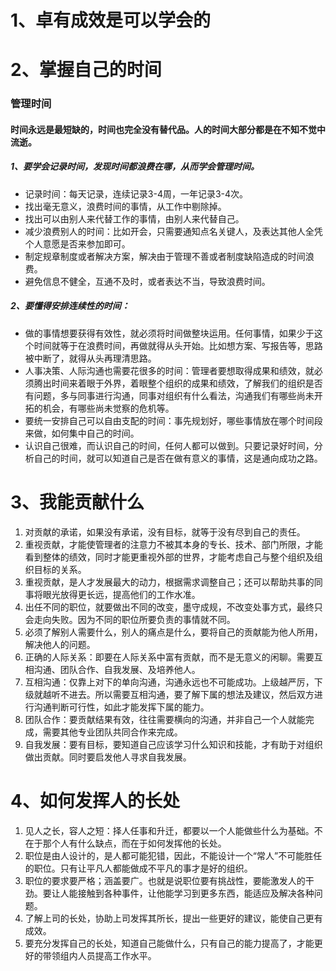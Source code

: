 # 1、卓有成效是可以学会的


# 2、掌握自己的时间
### 管理时间
#### 时间永远是最短缺的，时间也完全没有替代品。人的时间大部分都是在不知不觉中流逝。 

##### 1、要学会记录时间，发现时间都浪费在哪，从而学会管理时间。  
   - 记录时间：每天记录，连续记录3-4周，一年记录3-4次。  
   - 找出毫无意义，浪费时间的事情，从工作中剔除掉。  
   - 找出可以由别人来代替工作的事情，由别人来代替自己。  
   - 减少浪费别人的时间：比如开会，只需要通知点名关键人，及表达其他人全凭个人意愿是否来参加即可。  
   - 制定规章制度或者解决方案，解决由于管理不善或者制度缺陷造成的时间浪费。  
   - 避免信息不健全，互通不及时，或者表达不当，导致浪费时间。  

##### 2、要懂得安排连续性的时间：  
   - 做的事情想要获得有效性，就必须将时间做整块运用。任何事情，如果少于这个时间就等于在浪费时间，再做就得从头开始。比如想方案、写报告等，思路被中断了，就得从头再理清思路。  
   - 人事决策、人际沟通也需要花很多的时间：管理者要想取得成果和绩效，就必须腾出时间来着眼于外界，着眼整个组织的成果和绩效，了解我们的组织是否有问题，多与同事进行沟通，同事对组织有什么看法，沟通我们有哪些尚未开拓的机会，有哪些尚未觉察的危机等。  
   - 要统一安排自己可以自由支配的时间：事先规划好，哪些事情放在哪个时间段来做，如何集中自己的时间。  
   - 认识自己很难，而认识自己的时间，任何人都可以做到。只要记录好时间，分析自己的时间，就可以知道自己是否在做有意义的事情，这是通向成功之路。


# 3、我能贡献什么
1. 对贡献的承诺，如果没有承诺，没有目标，就等于没有尽到自己的责任。
2. 重视贡献，才能使管理者的注意力不被其本身的专长、技术、部门所限，才能看到整体的绩效，同时才能更重视外部的世界，才能考虑自己与整个组织及组织目标的关系。
3. 重视贡献，是人才发展最大的动力，根据需求调整自己；还可以帮助共事的同事将眼光放得更长远，提高他们的工作水准。
4. 出任不同的职位，就要做出不同的改变，墨守成规，不改变处事方式，最终只会走向失败。因为不同的职位所要负责的事情就不同。
5. 必须了解别人需要什么，别人的痛点是什么，要将自己的贡献能为他人所用，解决他人的问题。
6. 正确的人际关系：即要在人际关系中富有贡献，而不是无意义的闲聊。需要互相沟通、团队合作、自我发展、及培养他人。
7. 互相沟通：仅靠上对下的单向沟通，沟通永远也不可能成功。上级越严厉，下级就越听不进去。所以需要互相沟通，要了解下属的想法及建议，然后双方进行沟通判断可行性，如此才能发挥下属的能力。
8. 团队合作：要贡献结果有效，往往需要横向的沟通，并非自己一个人就能完成，需要其他专业团队共同合作来完成。
9. 自我发展：要有目标，要知道自己应该学习什么知识和技能，才有助于对组织做出贡献。同时要启发他人寻求自我发展。

# 4、如何发挥人的长处
1. 见人之长，容人之短：择人任事和升迁，都要以一个人能做些什么为基础。不在于那个人有什么缺点，而在于如何发挥他的长处。
2. 职位是由人设计的，是人都可能犯错，因此，不能设计一个“常人”不可能胜任的职位。只有让平凡人都能做成不平凡的事才是好的组织。
3. 职位的要求要严格；涵盖要广。也就是说职位要有挑战性，要能激发人的干劲。要让人能接触到各种事件，让他能学习到更多东西，能适应及解决各种问题。
4. 了解上司的长处，协助上司发挥其所长，提出一些更好的建议，能使自己更有成效。
5. 要充分发挥自己的长处，知道自己能做什么，只有自己的能力提高了，才能更好的带领组内人员提高工作水平。
